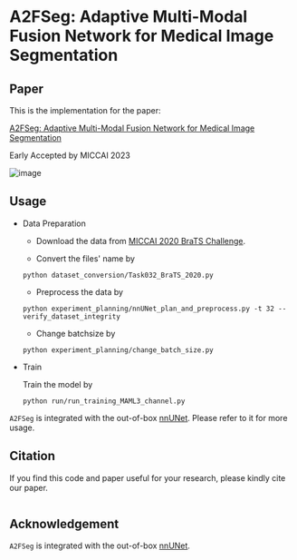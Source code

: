 # A2FSeg: Adaptive Multi-Modal Fusion Network for Medical Image Segmentation

## Paper

This is the implementation for the paper:

[A2FSeg: Adaptive Multi-Modal Fusion Network for Medical Image Segmentation]()

Early Accepted by MICCAI 2023

![image]()

## Usage

* Data Preparation

  - Download the data from [MICCAI 2020 BraTS Challenge](https://www.med.upenn.edu/cbica/brats2020/data.html).

  - Convert the files' name by

  `python dataset_conversion/Task032_BraTS_2020.py`

  - Preprocess the data by

  `python experiment_planning/nnUNet_plan_and_preprocess.py -t 32 --verify_dataset_integrity`

  - Change batchsize by

  `python experiment_planning/change_batch_size.py`
  
* Train

  Train the model by

  `python run/run_training_MAML3_channel.py`

 `A2FSeg` is integrated with the out-of-box [nnUNet](https://github.com/MIC-DKFZ/nnUNet). Please refer to it for more usage.

## Citation

If you find this code and paper useful for your research, please kindly cite our paper.

```

```

## Acknowledgement

`A2FSeg` is integrated with the out-of-box [nnUNet](https://github.com/MIC-DKFZ/nnUNet).
